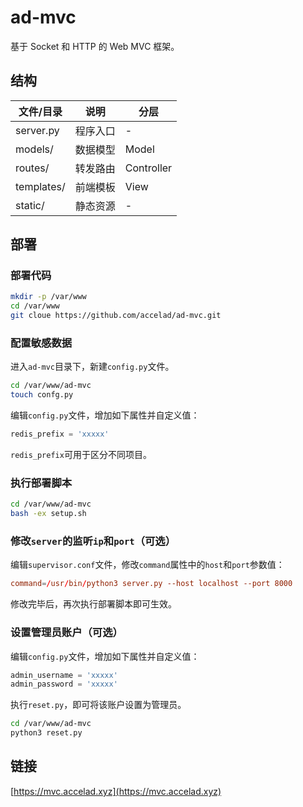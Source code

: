 # ad-mvc

基于 Socket 和 HTTP 的 Web MVC 框架。

## 结构

| 文件/目录  |   说明   |    分层    |
| ---------- | -------- | ---------- |
| server.py  | 程序入口 | -          |
| models/    | 数据模型 | Model      |
| routes/    | 转发路由 | Controller |
| templates/ | 前端模板 | View       |
| static/    | 静态资源 | -          |

## 部署

### 部署代码

```bash
mkdir -p /var/www
cd /var/www
git cloue https://github.com/accelad/ad-mvc.git
```

### 配置敏感数据

进入`ad-mvc`目录下，新建`config.py`文件。

```bash
cd /var/www/ad-mvc
touch confg.py
```

编辑`config.py`文件，增加如下属性并自定义值：

```python
redis_prefix = 'xxxxx'
```

`redis_prefix`可用于区分不同项目。

### 执行部署脚本

```bash
cd /var/www/ad-mvc
bash -ex setup.sh
```

### 修改`server`的监听`ip`和`port`（可选）

编辑`supervisor.conf`文件，修改`command`属性中的`host`和`port`参数值：

```conf
command=/usr/bin/python3 server.py --host localhost --port 8000
```

修改完毕后，再次执行部署脚本即可生效。

### 设置管理员账户（可选）

编辑`config.py`文件，增加如下属性并自定义值：

```python
admin_username = 'xxxxx'
admin_password = 'xxxxx'
```

执行`reset.py`，即可将该账户设置为管理员。

```bash
cd /var/www/ad-mvc
python3 reset.py
```

## 链接

[https://mvc.accelad.xyz](https://mvc.accelad.xyz)
